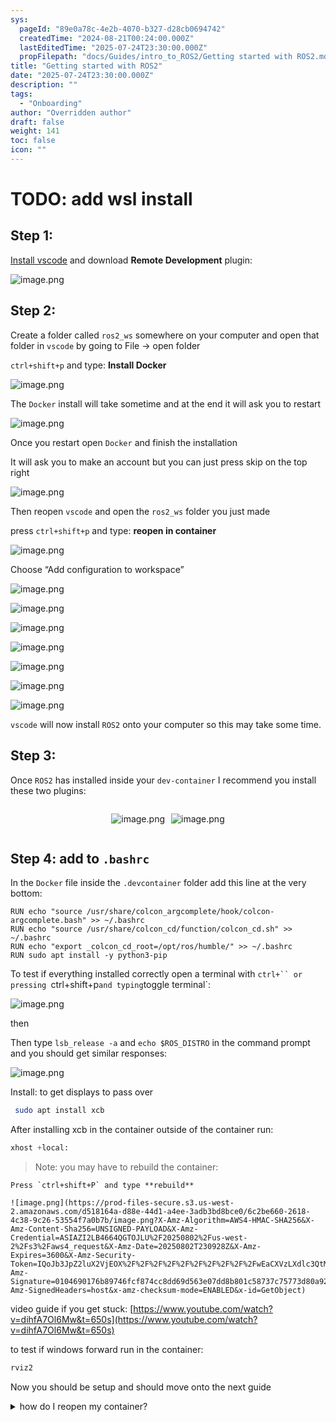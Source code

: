 ```yaml
---
sys:
  pageId: "89e0a78c-4e2b-4070-b327-d28cb0694742"
  createdTime: "2024-08-21T00:24:00.000Z"
  lastEditedTime: "2025-07-24T23:30:00.000Z"
  propFilepath: "docs/Guides/intro_to_ROS2/Getting started with ROS2.md"
title: "Getting started with ROS2"
date: "2025-07-24T23:30:00.000Z"
description: ""
tags:
  - "Onboarding"
author: "Overridden author"
draft: false
weight: 141
toc: false
icon: ""
---
```


# TODO: add wsl install

## Step 1:

[Install vscode](https://code.visualstudio.com/download) and download **Remote Development** plugin:

![image.png](https://prod-files-secure.s3.us-west-2.amazonaws.com/d518164a-d88e-44d1-a4ee-3adb3bd8bce0/efb52993-1881-4a40-b95e-6f020334f022/image.png?X-Amz-Algorithm=AWS4-HMAC-SHA256&X-Amz-Content-Sha256=UNSIGNED-PAYLOAD&X-Amz-Credential=ASIAZI2LB4662JKDAV6T%2F20250802%2Fus-west-2%2Fs3%2Faws4_request&X-Amz-Date=20250802T230921Z&X-Amz-Expires=3600&X-Amz-Security-Token=IQoJb3JpZ2luX2VjEOX%2F%2F%2F%2F%2F%2F%2F%2F%2F%2FwEaCXVzLXdlc3QtMiJHMEUCIQDq26zw%2F1vFK2IB98z8jIxr6FqAKizRXTY6ccZ96128aQIgQDayTyHAXg%2Bq9WyUTKeGY9h2Xh%2F1NOczsB1KalWRJ3Mq%2FwMIHhAAGgw2Mzc0MjMxODM4MDUiDG8KfrOvHezzllzj1ircAyE3oK8x6M66XR5t23Hnzj2rZQBCXm6%2Bg1%2BemdDvQAmnzTFq3Lq6CZT0SpTF7fqlguRDP%2BFMyBSMTN0KL5yne9LqZw05%2BDg7I%2B1qAT7WAwhmmdQtqjtWf0EzIOl5ztYX3AOarAER1dgrLQEZnvGz2eIKzzcIWDufGGdXIzOpTBGBo3rrYnz%2B01o5xLPXcBhoKUBGm1UKbE1ZLu%2FLtPex4uBvcI4wDaSoZOU0D71dRh5gVZ5bWQ5DNxMPnkCWqzbcwaKnaVxJM51N%2FfLOy%2BOZtVV0D9f%2F1J5rqODIesnHVFCtdO2lsJabGqkZU%2Fv2GNmIoG9xoOBUfWLpJUNv9UnnWln8Rw7kGF905FKAS2P%2B2nM6%2BtYzFG0KwPUncHJPaeLmPf75USu5BbNNRAoVBCactSH8Xdvs9tkhQtwtYobd%2FvwMIYVSaoIHEImloGvr77MCAJmkEl9W5XaGUozrkqRSCuW8Qmu4J54UzwTXjPOCYnic6wqa4ZWKlRYedidOSZVqXbanmUoJtigzpnFWu4hy725X281VMsrpE85hPDK8F8Ife3qEzvz5BVXv0dUS%2FpIC7rs8NR3%2F%2BWLCfc9S3RYW%2B4ymrTZGTjUocbPIkzMSbx6MJRuvbvfPoHyvt1lgMPOAusQGOqUBNJaHJLBSSGIMgxtfMxlFpJQkulERng45zJdXXiJW%2F2tjC2LoqhVBqmLm8oGyeEkpuTcrP%2F1dMh0vqB5c8ghEu2fOd2gsBzCmUxo4Jkka%2BGo4x4fd2%2BcuWccsEcoUvbmLa1Se%2FS0jnFsM4EqIKvEniBpCrk3vweymiY2eTTXxDW8%2FGP8xglcJKxCN1Jekld%2B7H%2BtzXk5BF0XR7%2FtSDMJQ3Xy2jIys&X-Amz-Signature=da705b806fd564bd6717e1961d46e620f633d2e130270c4c15b55f0bb15a6464&X-Amz-SignedHeaders=host&x-amz-checksum-mode=ENABLED&x-id=GetObject)

## Step 2:

Create a folder called `ros2_ws` somewhere on your computer and open that folder in `vscode` by going to File → open folder 

`ctrl+shift+p` and type: **Install Docker**

![image.png](https://prod-files-secure.s3.us-west-2.amazonaws.com/d518164a-d88e-44d1-a4ee-3adb3bd8bce0/2269dc0e-1cd5-47ff-bceb-c04ad9b2eab0/image.png?X-Amz-Algorithm=AWS4-HMAC-SHA256&X-Amz-Content-Sha256=UNSIGNED-PAYLOAD&X-Amz-Credential=ASIAZI2LB4662JKDAV6T%2F20250802%2Fus-west-2%2Fs3%2Faws4_request&X-Amz-Date=20250802T230921Z&X-Amz-Expires=3600&X-Amz-Security-Token=IQoJb3JpZ2luX2VjEOX%2F%2F%2F%2F%2F%2F%2F%2F%2F%2FwEaCXVzLXdlc3QtMiJHMEUCIQDq26zw%2F1vFK2IB98z8jIxr6FqAKizRXTY6ccZ96128aQIgQDayTyHAXg%2Bq9WyUTKeGY9h2Xh%2F1NOczsB1KalWRJ3Mq%2FwMIHhAAGgw2Mzc0MjMxODM4MDUiDG8KfrOvHezzllzj1ircAyE3oK8x6M66XR5t23Hnzj2rZQBCXm6%2Bg1%2BemdDvQAmnzTFq3Lq6CZT0SpTF7fqlguRDP%2BFMyBSMTN0KL5yne9LqZw05%2BDg7I%2B1qAT7WAwhmmdQtqjtWf0EzIOl5ztYX3AOarAER1dgrLQEZnvGz2eIKzzcIWDufGGdXIzOpTBGBo3rrYnz%2B01o5xLPXcBhoKUBGm1UKbE1ZLu%2FLtPex4uBvcI4wDaSoZOU0D71dRh5gVZ5bWQ5DNxMPnkCWqzbcwaKnaVxJM51N%2FfLOy%2BOZtVV0D9f%2F1J5rqODIesnHVFCtdO2lsJabGqkZU%2Fv2GNmIoG9xoOBUfWLpJUNv9UnnWln8Rw7kGF905FKAS2P%2B2nM6%2BtYzFG0KwPUncHJPaeLmPf75USu5BbNNRAoVBCactSH8Xdvs9tkhQtwtYobd%2FvwMIYVSaoIHEImloGvr77MCAJmkEl9W5XaGUozrkqRSCuW8Qmu4J54UzwTXjPOCYnic6wqa4ZWKlRYedidOSZVqXbanmUoJtigzpnFWu4hy725X281VMsrpE85hPDK8F8Ife3qEzvz5BVXv0dUS%2FpIC7rs8NR3%2F%2BWLCfc9S3RYW%2B4ymrTZGTjUocbPIkzMSbx6MJRuvbvfPoHyvt1lgMPOAusQGOqUBNJaHJLBSSGIMgxtfMxlFpJQkulERng45zJdXXiJW%2F2tjC2LoqhVBqmLm8oGyeEkpuTcrP%2F1dMh0vqB5c8ghEu2fOd2gsBzCmUxo4Jkka%2BGo4x4fd2%2BcuWccsEcoUvbmLa1Se%2FS0jnFsM4EqIKvEniBpCrk3vweymiY2eTTXxDW8%2FGP8xglcJKxCN1Jekld%2B7H%2BtzXk5BF0XR7%2FtSDMJQ3Xy2jIys&X-Amz-Signature=141cc904a9b4f4f2faa9d71d608be88c64852064a0e68b3ca4da990f1fc347df&X-Amz-SignedHeaders=host&x-amz-checksum-mode=ENABLED&x-id=GetObject)

The `Docker` install will take sometime and at the end it will ask you to restart

![image.png](https://prod-files-secure.s3.us-west-2.amazonaws.com/d518164a-d88e-44d1-a4ee-3adb3bd8bce0/ed233f78-be33-4b1f-b89c-9c346c0e961e/image.png?X-Amz-Algorithm=AWS4-HMAC-SHA256&X-Amz-Content-Sha256=UNSIGNED-PAYLOAD&X-Amz-Credential=ASIAZI2LB4662JKDAV6T%2F20250802%2Fus-west-2%2Fs3%2Faws4_request&X-Amz-Date=20250802T230921Z&X-Amz-Expires=3600&X-Amz-Security-Token=IQoJb3JpZ2luX2VjEOX%2F%2F%2F%2F%2F%2F%2F%2F%2F%2FwEaCXVzLXdlc3QtMiJHMEUCIQDq26zw%2F1vFK2IB98z8jIxr6FqAKizRXTY6ccZ96128aQIgQDayTyHAXg%2Bq9WyUTKeGY9h2Xh%2F1NOczsB1KalWRJ3Mq%2FwMIHhAAGgw2Mzc0MjMxODM4MDUiDG8KfrOvHezzllzj1ircAyE3oK8x6M66XR5t23Hnzj2rZQBCXm6%2Bg1%2BemdDvQAmnzTFq3Lq6CZT0SpTF7fqlguRDP%2BFMyBSMTN0KL5yne9LqZw05%2BDg7I%2B1qAT7WAwhmmdQtqjtWf0EzIOl5ztYX3AOarAER1dgrLQEZnvGz2eIKzzcIWDufGGdXIzOpTBGBo3rrYnz%2B01o5xLPXcBhoKUBGm1UKbE1ZLu%2FLtPex4uBvcI4wDaSoZOU0D71dRh5gVZ5bWQ5DNxMPnkCWqzbcwaKnaVxJM51N%2FfLOy%2BOZtVV0D9f%2F1J5rqODIesnHVFCtdO2lsJabGqkZU%2Fv2GNmIoG9xoOBUfWLpJUNv9UnnWln8Rw7kGF905FKAS2P%2B2nM6%2BtYzFG0KwPUncHJPaeLmPf75USu5BbNNRAoVBCactSH8Xdvs9tkhQtwtYobd%2FvwMIYVSaoIHEImloGvr77MCAJmkEl9W5XaGUozrkqRSCuW8Qmu4J54UzwTXjPOCYnic6wqa4ZWKlRYedidOSZVqXbanmUoJtigzpnFWu4hy725X281VMsrpE85hPDK8F8Ife3qEzvz5BVXv0dUS%2FpIC7rs8NR3%2F%2BWLCfc9S3RYW%2B4ymrTZGTjUocbPIkzMSbx6MJRuvbvfPoHyvt1lgMPOAusQGOqUBNJaHJLBSSGIMgxtfMxlFpJQkulERng45zJdXXiJW%2F2tjC2LoqhVBqmLm8oGyeEkpuTcrP%2F1dMh0vqB5c8ghEu2fOd2gsBzCmUxo4Jkka%2BGo4x4fd2%2BcuWccsEcoUvbmLa1Se%2FS0jnFsM4EqIKvEniBpCrk3vweymiY2eTTXxDW8%2FGP8xglcJKxCN1Jekld%2B7H%2BtzXk5BF0XR7%2FtSDMJQ3Xy2jIys&X-Amz-Signature=c86cc5417994e83d8f4050312a2b6095ec0588f17cd1ebaa3e5c8d7ecb4ac563&X-Amz-SignedHeaders=host&x-amz-checksum-mode=ENABLED&x-id=GetObject)

Once you restart open `Docker` and finish the installation

It will ask you to make an account but you can just press skip on the top right

![image.png](https://prod-files-secure.s3.us-west-2.amazonaws.com/d518164a-d88e-44d1-a4ee-3adb3bd8bce0/21010ad9-1659-4fd9-9f59-9932a09b2a3d/image.png?X-Amz-Algorithm=AWS4-HMAC-SHA256&X-Amz-Content-Sha256=UNSIGNED-PAYLOAD&X-Amz-Credential=ASIAZI2LB4662JKDAV6T%2F20250802%2Fus-west-2%2Fs3%2Faws4_request&X-Amz-Date=20250802T230921Z&X-Amz-Expires=3600&X-Amz-Security-Token=IQoJb3JpZ2luX2VjEOX%2F%2F%2F%2F%2F%2F%2F%2F%2F%2FwEaCXVzLXdlc3QtMiJHMEUCIQDq26zw%2F1vFK2IB98z8jIxr6FqAKizRXTY6ccZ96128aQIgQDayTyHAXg%2Bq9WyUTKeGY9h2Xh%2F1NOczsB1KalWRJ3Mq%2FwMIHhAAGgw2Mzc0MjMxODM4MDUiDG8KfrOvHezzllzj1ircAyE3oK8x6M66XR5t23Hnzj2rZQBCXm6%2Bg1%2BemdDvQAmnzTFq3Lq6CZT0SpTF7fqlguRDP%2BFMyBSMTN0KL5yne9LqZw05%2BDg7I%2B1qAT7WAwhmmdQtqjtWf0EzIOl5ztYX3AOarAER1dgrLQEZnvGz2eIKzzcIWDufGGdXIzOpTBGBo3rrYnz%2B01o5xLPXcBhoKUBGm1UKbE1ZLu%2FLtPex4uBvcI4wDaSoZOU0D71dRh5gVZ5bWQ5DNxMPnkCWqzbcwaKnaVxJM51N%2FfLOy%2BOZtVV0D9f%2F1J5rqODIesnHVFCtdO2lsJabGqkZU%2Fv2GNmIoG9xoOBUfWLpJUNv9UnnWln8Rw7kGF905FKAS2P%2B2nM6%2BtYzFG0KwPUncHJPaeLmPf75USu5BbNNRAoVBCactSH8Xdvs9tkhQtwtYobd%2FvwMIYVSaoIHEImloGvr77MCAJmkEl9W5XaGUozrkqRSCuW8Qmu4J54UzwTXjPOCYnic6wqa4ZWKlRYedidOSZVqXbanmUoJtigzpnFWu4hy725X281VMsrpE85hPDK8F8Ife3qEzvz5BVXv0dUS%2FpIC7rs8NR3%2F%2BWLCfc9S3RYW%2B4ymrTZGTjUocbPIkzMSbx6MJRuvbvfPoHyvt1lgMPOAusQGOqUBNJaHJLBSSGIMgxtfMxlFpJQkulERng45zJdXXiJW%2F2tjC2LoqhVBqmLm8oGyeEkpuTcrP%2F1dMh0vqB5c8ghEu2fOd2gsBzCmUxo4Jkka%2BGo4x4fd2%2BcuWccsEcoUvbmLa1Se%2FS0jnFsM4EqIKvEniBpCrk3vweymiY2eTTXxDW8%2FGP8xglcJKxCN1Jekld%2B7H%2BtzXk5BF0XR7%2FtSDMJQ3Xy2jIys&X-Amz-Signature=d0fe2e7d8005b6f5601ed31f64bd4d01877085b24c326b2e32cabdad106490c8&X-Amz-SignedHeaders=host&x-amz-checksum-mode=ENABLED&x-id=GetObject)

Then reopen `vscode` and open the `ros2_ws` folder you just made

press `ctrl+shift+p` and type: **reopen in container**

![image.png](https://prod-files-secure.s3.us-west-2.amazonaws.com/d518164a-d88e-44d1-a4ee-3adb3bd8bce0/4e93b8c2-41ad-488c-8095-c74205196118/image.png?X-Amz-Algorithm=AWS4-HMAC-SHA256&X-Amz-Content-Sha256=UNSIGNED-PAYLOAD&X-Amz-Credential=ASIAZI2LB4662JKDAV6T%2F20250802%2Fus-west-2%2Fs3%2Faws4_request&X-Amz-Date=20250802T230921Z&X-Amz-Expires=3600&X-Amz-Security-Token=IQoJb3JpZ2luX2VjEOX%2F%2F%2F%2F%2F%2F%2F%2F%2F%2FwEaCXVzLXdlc3QtMiJHMEUCIQDq26zw%2F1vFK2IB98z8jIxr6FqAKizRXTY6ccZ96128aQIgQDayTyHAXg%2Bq9WyUTKeGY9h2Xh%2F1NOczsB1KalWRJ3Mq%2FwMIHhAAGgw2Mzc0MjMxODM4MDUiDG8KfrOvHezzllzj1ircAyE3oK8x6M66XR5t23Hnzj2rZQBCXm6%2Bg1%2BemdDvQAmnzTFq3Lq6CZT0SpTF7fqlguRDP%2BFMyBSMTN0KL5yne9LqZw05%2BDg7I%2B1qAT7WAwhmmdQtqjtWf0EzIOl5ztYX3AOarAER1dgrLQEZnvGz2eIKzzcIWDufGGdXIzOpTBGBo3rrYnz%2B01o5xLPXcBhoKUBGm1UKbE1ZLu%2FLtPex4uBvcI4wDaSoZOU0D71dRh5gVZ5bWQ5DNxMPnkCWqzbcwaKnaVxJM51N%2FfLOy%2BOZtVV0D9f%2F1J5rqODIesnHVFCtdO2lsJabGqkZU%2Fv2GNmIoG9xoOBUfWLpJUNv9UnnWln8Rw7kGF905FKAS2P%2B2nM6%2BtYzFG0KwPUncHJPaeLmPf75USu5BbNNRAoVBCactSH8Xdvs9tkhQtwtYobd%2FvwMIYVSaoIHEImloGvr77MCAJmkEl9W5XaGUozrkqRSCuW8Qmu4J54UzwTXjPOCYnic6wqa4ZWKlRYedidOSZVqXbanmUoJtigzpnFWu4hy725X281VMsrpE85hPDK8F8Ife3qEzvz5BVXv0dUS%2FpIC7rs8NR3%2F%2BWLCfc9S3RYW%2B4ymrTZGTjUocbPIkzMSbx6MJRuvbvfPoHyvt1lgMPOAusQGOqUBNJaHJLBSSGIMgxtfMxlFpJQkulERng45zJdXXiJW%2F2tjC2LoqhVBqmLm8oGyeEkpuTcrP%2F1dMh0vqB5c8ghEu2fOd2gsBzCmUxo4Jkka%2BGo4x4fd2%2BcuWccsEcoUvbmLa1Se%2FS0jnFsM4EqIKvEniBpCrk3vweymiY2eTTXxDW8%2FGP8xglcJKxCN1Jekld%2B7H%2BtzXk5BF0XR7%2FtSDMJQ3Xy2jIys&X-Amz-Signature=f56b42781e596b1586cb34574898dc663ed743e3ae152b724c5f8b1356c9d4ea&X-Amz-SignedHeaders=host&x-amz-checksum-mode=ENABLED&x-id=GetObject)

Choose “Add configuration to workspace”

![image.png](https://prod-files-secure.s3.us-west-2.amazonaws.com/d518164a-d88e-44d1-a4ee-3adb3bd8bce0/9560b282-5060-4989-ba37-97e7b2c22476/image.png?X-Amz-Algorithm=AWS4-HMAC-SHA256&X-Amz-Content-Sha256=UNSIGNED-PAYLOAD&X-Amz-Credential=ASIAZI2LB4662JKDAV6T%2F20250802%2Fus-west-2%2Fs3%2Faws4_request&X-Amz-Date=20250802T230921Z&X-Amz-Expires=3600&X-Amz-Security-Token=IQoJb3JpZ2luX2VjEOX%2F%2F%2F%2F%2F%2F%2F%2F%2F%2FwEaCXVzLXdlc3QtMiJHMEUCIQDq26zw%2F1vFK2IB98z8jIxr6FqAKizRXTY6ccZ96128aQIgQDayTyHAXg%2Bq9WyUTKeGY9h2Xh%2F1NOczsB1KalWRJ3Mq%2FwMIHhAAGgw2Mzc0MjMxODM4MDUiDG8KfrOvHezzllzj1ircAyE3oK8x6M66XR5t23Hnzj2rZQBCXm6%2Bg1%2BemdDvQAmnzTFq3Lq6CZT0SpTF7fqlguRDP%2BFMyBSMTN0KL5yne9LqZw05%2BDg7I%2B1qAT7WAwhmmdQtqjtWf0EzIOl5ztYX3AOarAER1dgrLQEZnvGz2eIKzzcIWDufGGdXIzOpTBGBo3rrYnz%2B01o5xLPXcBhoKUBGm1UKbE1ZLu%2FLtPex4uBvcI4wDaSoZOU0D71dRh5gVZ5bWQ5DNxMPnkCWqzbcwaKnaVxJM51N%2FfLOy%2BOZtVV0D9f%2F1J5rqODIesnHVFCtdO2lsJabGqkZU%2Fv2GNmIoG9xoOBUfWLpJUNv9UnnWln8Rw7kGF905FKAS2P%2B2nM6%2BtYzFG0KwPUncHJPaeLmPf75USu5BbNNRAoVBCactSH8Xdvs9tkhQtwtYobd%2FvwMIYVSaoIHEImloGvr77MCAJmkEl9W5XaGUozrkqRSCuW8Qmu4J54UzwTXjPOCYnic6wqa4ZWKlRYedidOSZVqXbanmUoJtigzpnFWu4hy725X281VMsrpE85hPDK8F8Ife3qEzvz5BVXv0dUS%2FpIC7rs8NR3%2F%2BWLCfc9S3RYW%2B4ymrTZGTjUocbPIkzMSbx6MJRuvbvfPoHyvt1lgMPOAusQGOqUBNJaHJLBSSGIMgxtfMxlFpJQkulERng45zJdXXiJW%2F2tjC2LoqhVBqmLm8oGyeEkpuTcrP%2F1dMh0vqB5c8ghEu2fOd2gsBzCmUxo4Jkka%2BGo4x4fd2%2BcuWccsEcoUvbmLa1Se%2FS0jnFsM4EqIKvEniBpCrk3vweymiY2eTTXxDW8%2FGP8xglcJKxCN1Jekld%2B7H%2BtzXk5BF0XR7%2FtSDMJQ3Xy2jIys&X-Amz-Signature=5b88d671f387a7980c308c175f940163e3a5d003d72ca22fa74100433607ca93&X-Amz-SignedHeaders=host&x-amz-checksum-mode=ENABLED&x-id=GetObject)

![image.png](https://prod-files-secure.s3.us-west-2.amazonaws.com/d518164a-d88e-44d1-a4ee-3adb3bd8bce0/2ee63f81-886b-48e8-a553-dc6e5eac99e4/image.png?X-Amz-Algorithm=AWS4-HMAC-SHA256&X-Amz-Content-Sha256=UNSIGNED-PAYLOAD&X-Amz-Credential=ASIAZI2LB4662JKDAV6T%2F20250802%2Fus-west-2%2Fs3%2Faws4_request&X-Amz-Date=20250802T230921Z&X-Amz-Expires=3600&X-Amz-Security-Token=IQoJb3JpZ2luX2VjEOX%2F%2F%2F%2F%2F%2F%2F%2F%2F%2FwEaCXVzLXdlc3QtMiJHMEUCIQDq26zw%2F1vFK2IB98z8jIxr6FqAKizRXTY6ccZ96128aQIgQDayTyHAXg%2Bq9WyUTKeGY9h2Xh%2F1NOczsB1KalWRJ3Mq%2FwMIHhAAGgw2Mzc0MjMxODM4MDUiDG8KfrOvHezzllzj1ircAyE3oK8x6M66XR5t23Hnzj2rZQBCXm6%2Bg1%2BemdDvQAmnzTFq3Lq6CZT0SpTF7fqlguRDP%2BFMyBSMTN0KL5yne9LqZw05%2BDg7I%2B1qAT7WAwhmmdQtqjtWf0EzIOl5ztYX3AOarAER1dgrLQEZnvGz2eIKzzcIWDufGGdXIzOpTBGBo3rrYnz%2B01o5xLPXcBhoKUBGm1UKbE1ZLu%2FLtPex4uBvcI4wDaSoZOU0D71dRh5gVZ5bWQ5DNxMPnkCWqzbcwaKnaVxJM51N%2FfLOy%2BOZtVV0D9f%2F1J5rqODIesnHVFCtdO2lsJabGqkZU%2Fv2GNmIoG9xoOBUfWLpJUNv9UnnWln8Rw7kGF905FKAS2P%2B2nM6%2BtYzFG0KwPUncHJPaeLmPf75USu5BbNNRAoVBCactSH8Xdvs9tkhQtwtYobd%2FvwMIYVSaoIHEImloGvr77MCAJmkEl9W5XaGUozrkqRSCuW8Qmu4J54UzwTXjPOCYnic6wqa4ZWKlRYedidOSZVqXbanmUoJtigzpnFWu4hy725X281VMsrpE85hPDK8F8Ife3qEzvz5BVXv0dUS%2FpIC7rs8NR3%2F%2BWLCfc9S3RYW%2B4ymrTZGTjUocbPIkzMSbx6MJRuvbvfPoHyvt1lgMPOAusQGOqUBNJaHJLBSSGIMgxtfMxlFpJQkulERng45zJdXXiJW%2F2tjC2LoqhVBqmLm8oGyeEkpuTcrP%2F1dMh0vqB5c8ghEu2fOd2gsBzCmUxo4Jkka%2BGo4x4fd2%2BcuWccsEcoUvbmLa1Se%2FS0jnFsM4EqIKvEniBpCrk3vweymiY2eTTXxDW8%2FGP8xglcJKxCN1Jekld%2B7H%2BtzXk5BF0XR7%2FtSDMJQ3Xy2jIys&X-Amz-Signature=5358411e0fa96dd2b5475ce1db839ef871e428201d74d7a7ad703e1e1dab7962&X-Amz-SignedHeaders=host&x-amz-checksum-mode=ENABLED&x-id=GetObject)

![image.png](https://prod-files-secure.s3.us-west-2.amazonaws.com/d518164a-d88e-44d1-a4ee-3adb3bd8bce0/e0fd626c-c8b6-4b2c-95d1-fa4c26514504/image.png?X-Amz-Algorithm=AWS4-HMAC-SHA256&X-Amz-Content-Sha256=UNSIGNED-PAYLOAD&X-Amz-Credential=ASIAZI2LB4662JKDAV6T%2F20250802%2Fus-west-2%2Fs3%2Faws4_request&X-Amz-Date=20250802T230921Z&X-Amz-Expires=3600&X-Amz-Security-Token=IQoJb3JpZ2luX2VjEOX%2F%2F%2F%2F%2F%2F%2F%2F%2F%2FwEaCXVzLXdlc3QtMiJHMEUCIQDq26zw%2F1vFK2IB98z8jIxr6FqAKizRXTY6ccZ96128aQIgQDayTyHAXg%2Bq9WyUTKeGY9h2Xh%2F1NOczsB1KalWRJ3Mq%2FwMIHhAAGgw2Mzc0MjMxODM4MDUiDG8KfrOvHezzllzj1ircAyE3oK8x6M66XR5t23Hnzj2rZQBCXm6%2Bg1%2BemdDvQAmnzTFq3Lq6CZT0SpTF7fqlguRDP%2BFMyBSMTN0KL5yne9LqZw05%2BDg7I%2B1qAT7WAwhmmdQtqjtWf0EzIOl5ztYX3AOarAER1dgrLQEZnvGz2eIKzzcIWDufGGdXIzOpTBGBo3rrYnz%2B01o5xLPXcBhoKUBGm1UKbE1ZLu%2FLtPex4uBvcI4wDaSoZOU0D71dRh5gVZ5bWQ5DNxMPnkCWqzbcwaKnaVxJM51N%2FfLOy%2BOZtVV0D9f%2F1J5rqODIesnHVFCtdO2lsJabGqkZU%2Fv2GNmIoG9xoOBUfWLpJUNv9UnnWln8Rw7kGF905FKAS2P%2B2nM6%2BtYzFG0KwPUncHJPaeLmPf75USu5BbNNRAoVBCactSH8Xdvs9tkhQtwtYobd%2FvwMIYVSaoIHEImloGvr77MCAJmkEl9W5XaGUozrkqRSCuW8Qmu4J54UzwTXjPOCYnic6wqa4ZWKlRYedidOSZVqXbanmUoJtigzpnFWu4hy725X281VMsrpE85hPDK8F8Ife3qEzvz5BVXv0dUS%2FpIC7rs8NR3%2F%2BWLCfc9S3RYW%2B4ymrTZGTjUocbPIkzMSbx6MJRuvbvfPoHyvt1lgMPOAusQGOqUBNJaHJLBSSGIMgxtfMxlFpJQkulERng45zJdXXiJW%2F2tjC2LoqhVBqmLm8oGyeEkpuTcrP%2F1dMh0vqB5c8ghEu2fOd2gsBzCmUxo4Jkka%2BGo4x4fd2%2BcuWccsEcoUvbmLa1Se%2FS0jnFsM4EqIKvEniBpCrk3vweymiY2eTTXxDW8%2FGP8xglcJKxCN1Jekld%2B7H%2BtzXk5BF0XR7%2FtSDMJQ3Xy2jIys&X-Amz-Signature=a3abb191f2ea0d3a06fcb62b6419e9fad93eb3ae4360ab458a1cc2949680b25c&X-Amz-SignedHeaders=host&x-amz-checksum-mode=ENABLED&x-id=GetObject)

![image.png](https://prod-files-secure.s3.us-west-2.amazonaws.com/d518164a-d88e-44d1-a4ee-3adb3bd8bce0/a2e13f50-d2ab-4719-a4c2-7ced634bfc9d/image.png?X-Amz-Algorithm=AWS4-HMAC-SHA256&X-Amz-Content-Sha256=UNSIGNED-PAYLOAD&X-Amz-Credential=ASIAZI2LB4662JKDAV6T%2F20250802%2Fus-west-2%2Fs3%2Faws4_request&X-Amz-Date=20250802T230921Z&X-Amz-Expires=3600&X-Amz-Security-Token=IQoJb3JpZ2luX2VjEOX%2F%2F%2F%2F%2F%2F%2F%2F%2F%2FwEaCXVzLXdlc3QtMiJHMEUCIQDq26zw%2F1vFK2IB98z8jIxr6FqAKizRXTY6ccZ96128aQIgQDayTyHAXg%2Bq9WyUTKeGY9h2Xh%2F1NOczsB1KalWRJ3Mq%2FwMIHhAAGgw2Mzc0MjMxODM4MDUiDG8KfrOvHezzllzj1ircAyE3oK8x6M66XR5t23Hnzj2rZQBCXm6%2Bg1%2BemdDvQAmnzTFq3Lq6CZT0SpTF7fqlguRDP%2BFMyBSMTN0KL5yne9LqZw05%2BDg7I%2B1qAT7WAwhmmdQtqjtWf0EzIOl5ztYX3AOarAER1dgrLQEZnvGz2eIKzzcIWDufGGdXIzOpTBGBo3rrYnz%2B01o5xLPXcBhoKUBGm1UKbE1ZLu%2FLtPex4uBvcI4wDaSoZOU0D71dRh5gVZ5bWQ5DNxMPnkCWqzbcwaKnaVxJM51N%2FfLOy%2BOZtVV0D9f%2F1J5rqODIesnHVFCtdO2lsJabGqkZU%2Fv2GNmIoG9xoOBUfWLpJUNv9UnnWln8Rw7kGF905FKAS2P%2B2nM6%2BtYzFG0KwPUncHJPaeLmPf75USu5BbNNRAoVBCactSH8Xdvs9tkhQtwtYobd%2FvwMIYVSaoIHEImloGvr77MCAJmkEl9W5XaGUozrkqRSCuW8Qmu4J54UzwTXjPOCYnic6wqa4ZWKlRYedidOSZVqXbanmUoJtigzpnFWu4hy725X281VMsrpE85hPDK8F8Ife3qEzvz5BVXv0dUS%2FpIC7rs8NR3%2F%2BWLCfc9S3RYW%2B4ymrTZGTjUocbPIkzMSbx6MJRuvbvfPoHyvt1lgMPOAusQGOqUBNJaHJLBSSGIMgxtfMxlFpJQkulERng45zJdXXiJW%2F2tjC2LoqhVBqmLm8oGyeEkpuTcrP%2F1dMh0vqB5c8ghEu2fOd2gsBzCmUxo4Jkka%2BGo4x4fd2%2BcuWccsEcoUvbmLa1Se%2FS0jnFsM4EqIKvEniBpCrk3vweymiY2eTTXxDW8%2FGP8xglcJKxCN1Jekld%2B7H%2BtzXk5BF0XR7%2FtSDMJQ3Xy2jIys&X-Amz-Signature=6080322a3f6f269e017845416cd905900b23f37f541f5ab6a1377441373b2c5d&X-Amz-SignedHeaders=host&x-amz-checksum-mode=ENABLED&x-id=GetObject)

![image.png](https://prod-files-secure.s3.us-west-2.amazonaws.com/d518164a-d88e-44d1-a4ee-3adb3bd8bce0/6cc478ad-aaba-4bf7-9fcc-403277ab896c/image.png?X-Amz-Algorithm=AWS4-HMAC-SHA256&X-Amz-Content-Sha256=UNSIGNED-PAYLOAD&X-Amz-Credential=ASIAZI2LB4662JKDAV6T%2F20250802%2Fus-west-2%2Fs3%2Faws4_request&X-Amz-Date=20250802T230921Z&X-Amz-Expires=3600&X-Amz-Security-Token=IQoJb3JpZ2luX2VjEOX%2F%2F%2F%2F%2F%2F%2F%2F%2F%2FwEaCXVzLXdlc3QtMiJHMEUCIQDq26zw%2F1vFK2IB98z8jIxr6FqAKizRXTY6ccZ96128aQIgQDayTyHAXg%2Bq9WyUTKeGY9h2Xh%2F1NOczsB1KalWRJ3Mq%2FwMIHhAAGgw2Mzc0MjMxODM4MDUiDG8KfrOvHezzllzj1ircAyE3oK8x6M66XR5t23Hnzj2rZQBCXm6%2Bg1%2BemdDvQAmnzTFq3Lq6CZT0SpTF7fqlguRDP%2BFMyBSMTN0KL5yne9LqZw05%2BDg7I%2B1qAT7WAwhmmdQtqjtWf0EzIOl5ztYX3AOarAER1dgrLQEZnvGz2eIKzzcIWDufGGdXIzOpTBGBo3rrYnz%2B01o5xLPXcBhoKUBGm1UKbE1ZLu%2FLtPex4uBvcI4wDaSoZOU0D71dRh5gVZ5bWQ5DNxMPnkCWqzbcwaKnaVxJM51N%2FfLOy%2BOZtVV0D9f%2F1J5rqODIesnHVFCtdO2lsJabGqkZU%2Fv2GNmIoG9xoOBUfWLpJUNv9UnnWln8Rw7kGF905FKAS2P%2B2nM6%2BtYzFG0KwPUncHJPaeLmPf75USu5BbNNRAoVBCactSH8Xdvs9tkhQtwtYobd%2FvwMIYVSaoIHEImloGvr77MCAJmkEl9W5XaGUozrkqRSCuW8Qmu4J54UzwTXjPOCYnic6wqa4ZWKlRYedidOSZVqXbanmUoJtigzpnFWu4hy725X281VMsrpE85hPDK8F8Ife3qEzvz5BVXv0dUS%2FpIC7rs8NR3%2F%2BWLCfc9S3RYW%2B4ymrTZGTjUocbPIkzMSbx6MJRuvbvfPoHyvt1lgMPOAusQGOqUBNJaHJLBSSGIMgxtfMxlFpJQkulERng45zJdXXiJW%2F2tjC2LoqhVBqmLm8oGyeEkpuTcrP%2F1dMh0vqB5c8ghEu2fOd2gsBzCmUxo4Jkka%2BGo4x4fd2%2BcuWccsEcoUvbmLa1Se%2FS0jnFsM4EqIKvEniBpCrk3vweymiY2eTTXxDW8%2FGP8xglcJKxCN1Jekld%2B7H%2BtzXk5BF0XR7%2FtSDMJQ3Xy2jIys&X-Amz-Signature=6556d25a53ff0163cbbe907ef5274041801c2fa649c5663a540840039444052d&X-Amz-SignedHeaders=host&x-amz-checksum-mode=ENABLED&x-id=GetObject)

![image.png](https://prod-files-secure.s3.us-west-2.amazonaws.com/d518164a-d88e-44d1-a4ee-3adb3bd8bce0/53255b28-f75e-430f-b9e3-c0ac8577e42b/image.png?X-Amz-Algorithm=AWS4-HMAC-SHA256&X-Amz-Content-Sha256=UNSIGNED-PAYLOAD&X-Amz-Credential=ASIAZI2LB4662JKDAV6T%2F20250802%2Fus-west-2%2Fs3%2Faws4_request&X-Amz-Date=20250802T230921Z&X-Amz-Expires=3600&X-Amz-Security-Token=IQoJb3JpZ2luX2VjEOX%2F%2F%2F%2F%2F%2F%2F%2F%2F%2FwEaCXVzLXdlc3QtMiJHMEUCIQDq26zw%2F1vFK2IB98z8jIxr6FqAKizRXTY6ccZ96128aQIgQDayTyHAXg%2Bq9WyUTKeGY9h2Xh%2F1NOczsB1KalWRJ3Mq%2FwMIHhAAGgw2Mzc0MjMxODM4MDUiDG8KfrOvHezzllzj1ircAyE3oK8x6M66XR5t23Hnzj2rZQBCXm6%2Bg1%2BemdDvQAmnzTFq3Lq6CZT0SpTF7fqlguRDP%2BFMyBSMTN0KL5yne9LqZw05%2BDg7I%2B1qAT7WAwhmmdQtqjtWf0EzIOl5ztYX3AOarAER1dgrLQEZnvGz2eIKzzcIWDufGGdXIzOpTBGBo3rrYnz%2B01o5xLPXcBhoKUBGm1UKbE1ZLu%2FLtPex4uBvcI4wDaSoZOU0D71dRh5gVZ5bWQ5DNxMPnkCWqzbcwaKnaVxJM51N%2FfLOy%2BOZtVV0D9f%2F1J5rqODIesnHVFCtdO2lsJabGqkZU%2Fv2GNmIoG9xoOBUfWLpJUNv9UnnWln8Rw7kGF905FKAS2P%2B2nM6%2BtYzFG0KwPUncHJPaeLmPf75USu5BbNNRAoVBCactSH8Xdvs9tkhQtwtYobd%2FvwMIYVSaoIHEImloGvr77MCAJmkEl9W5XaGUozrkqRSCuW8Qmu4J54UzwTXjPOCYnic6wqa4ZWKlRYedidOSZVqXbanmUoJtigzpnFWu4hy725X281VMsrpE85hPDK8F8Ife3qEzvz5BVXv0dUS%2FpIC7rs8NR3%2F%2BWLCfc9S3RYW%2B4ymrTZGTjUocbPIkzMSbx6MJRuvbvfPoHyvt1lgMPOAusQGOqUBNJaHJLBSSGIMgxtfMxlFpJQkulERng45zJdXXiJW%2F2tjC2LoqhVBqmLm8oGyeEkpuTcrP%2F1dMh0vqB5c8ghEu2fOd2gsBzCmUxo4Jkka%2BGo4x4fd2%2BcuWccsEcoUvbmLa1Se%2FS0jnFsM4EqIKvEniBpCrk3vweymiY2eTTXxDW8%2FGP8xglcJKxCN1Jekld%2B7H%2BtzXk5BF0XR7%2FtSDMJQ3Xy2jIys&X-Amz-Signature=61ea18dc8959de7f78093a10e3757c8fa63fb037c871e7319e040cd1c4c39884&X-Amz-SignedHeaders=host&x-amz-checksum-mode=ENABLED&x-id=GetObject)

![image.png](https://prod-files-secure.s3.us-west-2.amazonaws.com/d518164a-d88e-44d1-a4ee-3adb3bd8bce0/7c562767-5af9-4ffb-97d1-327bcdf4ee00/image.png?X-Amz-Algorithm=AWS4-HMAC-SHA256&X-Amz-Content-Sha256=UNSIGNED-PAYLOAD&X-Amz-Credential=ASIAZI2LB4662JKDAV6T%2F20250802%2Fus-west-2%2Fs3%2Faws4_request&X-Amz-Date=20250802T230921Z&X-Amz-Expires=3600&X-Amz-Security-Token=IQoJb3JpZ2luX2VjEOX%2F%2F%2F%2F%2F%2F%2F%2F%2F%2FwEaCXVzLXdlc3QtMiJHMEUCIQDq26zw%2F1vFK2IB98z8jIxr6FqAKizRXTY6ccZ96128aQIgQDayTyHAXg%2Bq9WyUTKeGY9h2Xh%2F1NOczsB1KalWRJ3Mq%2FwMIHhAAGgw2Mzc0MjMxODM4MDUiDG8KfrOvHezzllzj1ircAyE3oK8x6M66XR5t23Hnzj2rZQBCXm6%2Bg1%2BemdDvQAmnzTFq3Lq6CZT0SpTF7fqlguRDP%2BFMyBSMTN0KL5yne9LqZw05%2BDg7I%2B1qAT7WAwhmmdQtqjtWf0EzIOl5ztYX3AOarAER1dgrLQEZnvGz2eIKzzcIWDufGGdXIzOpTBGBo3rrYnz%2B01o5xLPXcBhoKUBGm1UKbE1ZLu%2FLtPex4uBvcI4wDaSoZOU0D71dRh5gVZ5bWQ5DNxMPnkCWqzbcwaKnaVxJM51N%2FfLOy%2BOZtVV0D9f%2F1J5rqODIesnHVFCtdO2lsJabGqkZU%2Fv2GNmIoG9xoOBUfWLpJUNv9UnnWln8Rw7kGF905FKAS2P%2B2nM6%2BtYzFG0KwPUncHJPaeLmPf75USu5BbNNRAoVBCactSH8Xdvs9tkhQtwtYobd%2FvwMIYVSaoIHEImloGvr77MCAJmkEl9W5XaGUozrkqRSCuW8Qmu4J54UzwTXjPOCYnic6wqa4ZWKlRYedidOSZVqXbanmUoJtigzpnFWu4hy725X281VMsrpE85hPDK8F8Ife3qEzvz5BVXv0dUS%2FpIC7rs8NR3%2F%2BWLCfc9S3RYW%2B4ymrTZGTjUocbPIkzMSbx6MJRuvbvfPoHyvt1lgMPOAusQGOqUBNJaHJLBSSGIMgxtfMxlFpJQkulERng45zJdXXiJW%2F2tjC2LoqhVBqmLm8oGyeEkpuTcrP%2F1dMh0vqB5c8ghEu2fOd2gsBzCmUxo4Jkka%2BGo4x4fd2%2BcuWccsEcoUvbmLa1Se%2FS0jnFsM4EqIKvEniBpCrk3vweymiY2eTTXxDW8%2FGP8xglcJKxCN1Jekld%2B7H%2BtzXk5BF0XR7%2FtSDMJQ3Xy2jIys&X-Amz-Signature=0b2e1206929e2ce11f31d014acde72f3d3d441ee3afb990922c22409dc58db49&X-Amz-SignedHeaders=host&x-amz-checksum-mode=ENABLED&x-id=GetObject)

`vscode` will now install `ROS2` onto your computer so this may take some time.

## Step 3:

Once `ROS2` has installed inside your `dev-container` I recommend you install these two plugins:

<div style="display: flex;flex-direction: row; column-gap:10px; max-width: 630px;justify-content: center;">
<div>

![image.png](https://prod-files-secure.s3.us-west-2.amazonaws.com/d518164a-d88e-44d1-a4ee-3adb3bd8bce0/3fc3d550-5a54-4ba1-ba6b-faa01cdb7369/image.png?X-Amz-Algorithm=AWS4-HMAC-SHA256&X-Amz-Content-Sha256=UNSIGNED-PAYLOAD&X-Amz-Credential=ASIAZI2LB4663IOHQIQF%2F20250802%2Fus-west-2%2Fs3%2Faws4_request&X-Amz-Date=20250802T230925Z&X-Amz-Expires=3600&X-Amz-Security-Token=IQoJb3JpZ2luX2VjEOX%2F%2F%2F%2F%2F%2F%2F%2F%2F%2FwEaCXVzLXdlc3QtMiJGMEQCIBnlxqbz5Ae0g3xSI6W297KE8L2HPX0N%2FztgHMBwzBm3AiBouHe87n8qhJrAkn%2Bn0dKszMhNGLn9fn6%2FGlf1zOglCyr%2FAwgeEAAaDDYzNzQyMzE4MzgwNSIMc%2FB9iM6JOT43LPDvKtwDwy160XSATrPaSGtiErQVUazE03LEdlo74ZR92QfzcwW70Q3EZ1rcz8%2FlZqEZDWlVviYSthhxbmtBtyVQTez%2BfOV0mMxKxo5vx033GPCqxNGfvXz%2BIpGFJZ5DnRTdLnKGh0v7H8zipnD5jt2NnLWmAPZ7EAQBpYstsMogQukrATX7YLtQr7dvACdR8V5F1ShWLL3%2BbTY%2BoYiAYWQNPhDZdBXyVgIinz7sVWzgz64ccnpJ1Ye7KaNW3FywYKWreOP3BHX9%2BWfNd2PzxPf9sBfmjFHrT49LnDMSCPiVsDVwFDESX18kjWX4CwK4%2F9ZwR5OC%2FzGUk1NKg6Rv6MH%2BFu2pwyMDhmROBj7jLLj3oB4lG3UFI6PYywTk0bOFRkWtpzG5bIndFPWtc5VZa8ucjhcZZTfADX2Z98B%2BeOWBbvtyvPtm93pHnr2Rds6xMU%2FBIUBJQgnJ0gug7UZhz53CXjq95bt%2BziIAF4pckClQu%2F%2FyTZhyRFPwBJeryOrwU4TlVPrr0Sr7PRus8gvt6Uqw1PDJ2MGvjaiOaIq%2FfX4PD%2Fvb88MTGrtaeG%2FEJAzcvNbJgPhCNzp5yT7sOZbW7dUhK%2BN4snP5SbBNRV1%2Fjby4YBgDk2GR%2B7R6OKsjPxv%2FaKkwxIC6xAY6pgEZmQ8fZp%2FJnVhsFjUKJK4sQ2am3x72TH1xVpPbJkfbF16Evp1ptA74OhMzHdLQgwkcA3eWFXpDa63vZ41tWJ9NUQK3LfYCO8RN3IW7srvl%2FW9yxPTE2MGtf7%2Fk8CGVMwRBSCACoSBf95tcaxhtQGhYoX2YiQj%2B0pxvYP32Nqq%2FxuDbRAHmz1C81KCMEyj8l76gV6kX%2BKtr8XNb5PP653qetVzrrzYX&X-Amz-Signature=2dc94a8554eabd8735a635e2dac8df4418810b3cc3d2846be1ff616234f5fce8&X-Amz-SignedHeaders=host&x-amz-checksum-mode=ENABLED&x-id=GetObject)

</div>
<div>

![image.png](https://prod-files-secure.s3.us-west-2.amazonaws.com/d518164a-d88e-44d1-a4ee-3adb3bd8bce0/d994cc66-13c2-4093-a5a3-f84cf4601a82/image.png?X-Amz-Algorithm=AWS4-HMAC-SHA256&X-Amz-Content-Sha256=UNSIGNED-PAYLOAD&X-Amz-Credential=ASIAZI2LB4666LE5JXOV%2F20250802%2Fus-west-2%2Fs3%2Faws4_request&X-Amz-Date=20250802T230928Z&X-Amz-Expires=3600&X-Amz-Security-Token=IQoJb3JpZ2luX2VjEOX%2F%2F%2F%2F%2F%2F%2F%2F%2F%2FwEaCXVzLXdlc3QtMiJHMEUCIEp4fAOqta3ljWIyIcWDtRxcaByEZBE9D2a4ewYCA0%2BmAiEAhYRe9Zo4Qp%2B29UEWCAp%2Bb8bDLUHJYFwYJGPYtrEALHQq%2FwMIHhAAGgw2Mzc0MjMxODM4MDUiDGuOY1oYd5rZbXLYcCrcA24ntTC34ZzD207wWnGc%2BnFsnG%2Flem4gnCWjBo6u8T1GA39cnOb0EmUWySHqJH7YdnMzK%2BQmxmZ6tRhn%2Bxshx7l67RruGClV91PsSXeF768xhlaUviIG0lL%2F6TNQBNRf1sQqnTyv2EtkxFTnX6DhssbGQWMjQUNKXWtcT7nN5Vgz33s09Aov%2FV0Y8xfRdo1U26RDcRrys4vVmxr7DV1qqOjJubLJ10E855leY6VAiPjwMimcHyQBqLWClhYsaSK5JnqPSB4e0GKtBg%2FSlaZrcwzvFlCw4R3mWA0cLs4QloFTdclWIIdniBfb99%2FYxuQwVHaMPrmmQ0zBYEuLl9hAcKYGyPfHoI0SpnAO8wYxNtkVRfsfdcgzc%2B%2BSvm06C%2B0izL0qUbL0eZ4BsY0Ft3JBZKJMAEPqPo%2FMllO0ypeyn8H7cGUmkw2TrQ%2B41YajqmKUFtysneOo0zQmLCxOJLC9AFxofF36QhywTUMjYsLoBU8ZydmvKg8ETfbga%2FWLprOKgfENW32%2F%2BIW4ZhqFEIvLDKS2ReRreC2ZCm9zxWows8%2BbCBMsyyF%2FJjWglC88%2BPXBq1qzXIBIMFZLMiqN4bnrXi9wEQ595M0M3KWxN5DeADO8sQQXhd%2BplCd2ZCDAMLSAusQGOqUB5bit3zPjr73IYZZh%2BHqTB3letC7jtVC2G457wza8WsTn00eYcCr9oo8XZ%2BbI1376YDKgEm%2FQGbvUyc%2F51ZfyuOdl1VNghPF%2B17p1tZECECaSqBNBvSVlh8%2F9ZXI6Ytip3HWbaWniJsNe2Rjb6P0CV0G8wYDgNQ2QAQ4ItbjJOaxSoJqKK%2F2bpZ0Ne%2Ffz%2BXS2N2Tfr6wTyXCZ5daGSxMjo5p0YdCw&X-Amz-Signature=5e0477a54f7e39481bf16b8944a9fad32c95ab847f80c97382564b59f550a745&X-Amz-SignedHeaders=host&x-amz-checksum-mode=ENABLED&x-id=GetObject)

</div>
</div>

## Step 4: add to `.bashrc`

In the `Docker` file inside the `.devcontainer` folder add this line at the very bottom: 

```docker
RUN echo "source /usr/share/colcon_argcomplete/hook/colcon-argcomplete.bash" >> ~/.bashrc
RUN echo "source /usr/share/colcon_cd/function/colcon_cd.sh" >> ~/.bashrc
RUN echo "export _colcon_cd_root=/opt/ros/humble/" >> ~/.bashrc
RUN sudo apt install -y python3-pip 
```

To test if everything installed correctly open a terminal with `ctrl+`` or pressing `ctrl+shift+p` and typing `toggle terminal`:

![image.png](https://prod-files-secure.s3.us-west-2.amazonaws.com/d518164a-d88e-44d1-a4ee-3adb3bd8bce0/6a4943d8-b04e-4c02-9a58-775f3384d1a5/image.png?X-Amz-Algorithm=AWS4-HMAC-SHA256&X-Amz-Content-Sha256=UNSIGNED-PAYLOAD&X-Amz-Credential=ASIAZI2LB4662JKDAV6T%2F20250802%2Fus-west-2%2Fs3%2Faws4_request&X-Amz-Date=20250802T230921Z&X-Amz-Expires=3600&X-Amz-Security-Token=IQoJb3JpZ2luX2VjEOX%2F%2F%2F%2F%2F%2F%2F%2F%2F%2FwEaCXVzLXdlc3QtMiJHMEUCIQDq26zw%2F1vFK2IB98z8jIxr6FqAKizRXTY6ccZ96128aQIgQDayTyHAXg%2Bq9WyUTKeGY9h2Xh%2F1NOczsB1KalWRJ3Mq%2FwMIHhAAGgw2Mzc0MjMxODM4MDUiDG8KfrOvHezzllzj1ircAyE3oK8x6M66XR5t23Hnzj2rZQBCXm6%2Bg1%2BemdDvQAmnzTFq3Lq6CZT0SpTF7fqlguRDP%2BFMyBSMTN0KL5yne9LqZw05%2BDg7I%2B1qAT7WAwhmmdQtqjtWf0EzIOl5ztYX3AOarAER1dgrLQEZnvGz2eIKzzcIWDufGGdXIzOpTBGBo3rrYnz%2B01o5xLPXcBhoKUBGm1UKbE1ZLu%2FLtPex4uBvcI4wDaSoZOU0D71dRh5gVZ5bWQ5DNxMPnkCWqzbcwaKnaVxJM51N%2FfLOy%2BOZtVV0D9f%2F1J5rqODIesnHVFCtdO2lsJabGqkZU%2Fv2GNmIoG9xoOBUfWLpJUNv9UnnWln8Rw7kGF905FKAS2P%2B2nM6%2BtYzFG0KwPUncHJPaeLmPf75USu5BbNNRAoVBCactSH8Xdvs9tkhQtwtYobd%2FvwMIYVSaoIHEImloGvr77MCAJmkEl9W5XaGUozrkqRSCuW8Qmu4J54UzwTXjPOCYnic6wqa4ZWKlRYedidOSZVqXbanmUoJtigzpnFWu4hy725X281VMsrpE85hPDK8F8Ife3qEzvz5BVXv0dUS%2FpIC7rs8NR3%2F%2BWLCfc9S3RYW%2B4ymrTZGTjUocbPIkzMSbx6MJRuvbvfPoHyvt1lgMPOAusQGOqUBNJaHJLBSSGIMgxtfMxlFpJQkulERng45zJdXXiJW%2F2tjC2LoqhVBqmLm8oGyeEkpuTcrP%2F1dMh0vqB5c8ghEu2fOd2gsBzCmUxo4Jkka%2BGo4x4fd2%2BcuWccsEcoUvbmLa1Se%2FS0jnFsM4EqIKvEniBpCrk3vweymiY2eTTXxDW8%2FGP8xglcJKxCN1Jekld%2B7H%2BtzXk5BF0XR7%2FtSDMJQ3Xy2jIys&X-Amz-Signature=a2c155fba8f2fabf811ae22b812a3c2b639e581d351a18b6a3353e5f32d857ff&X-Amz-SignedHeaders=host&x-amz-checksum-mode=ENABLED&x-id=GetObject)

then 

Then type `lsb_release -a` and `echo $ROS_DISTRO` in the command prompt and you should get similar responses:

![image.png](https://prod-files-secure.s3.us-west-2.amazonaws.com/d518164a-d88e-44d1-a4ee-3adb3bd8bce0/3e635dec-a805-4e85-8b9e-d000e5b71a4e/image.png?X-Amz-Algorithm=AWS4-HMAC-SHA256&X-Amz-Content-Sha256=UNSIGNED-PAYLOAD&X-Amz-Credential=ASIAZI2LB4662JKDAV6T%2F20250802%2Fus-west-2%2Fs3%2Faws4_request&X-Amz-Date=20250802T230921Z&X-Amz-Expires=3600&X-Amz-Security-Token=IQoJb3JpZ2luX2VjEOX%2F%2F%2F%2F%2F%2F%2F%2F%2F%2FwEaCXVzLXdlc3QtMiJHMEUCIQDq26zw%2F1vFK2IB98z8jIxr6FqAKizRXTY6ccZ96128aQIgQDayTyHAXg%2Bq9WyUTKeGY9h2Xh%2F1NOczsB1KalWRJ3Mq%2FwMIHhAAGgw2Mzc0MjMxODM4MDUiDG8KfrOvHezzllzj1ircAyE3oK8x6M66XR5t23Hnzj2rZQBCXm6%2Bg1%2BemdDvQAmnzTFq3Lq6CZT0SpTF7fqlguRDP%2BFMyBSMTN0KL5yne9LqZw05%2BDg7I%2B1qAT7WAwhmmdQtqjtWf0EzIOl5ztYX3AOarAER1dgrLQEZnvGz2eIKzzcIWDufGGdXIzOpTBGBo3rrYnz%2B01o5xLPXcBhoKUBGm1UKbE1ZLu%2FLtPex4uBvcI4wDaSoZOU0D71dRh5gVZ5bWQ5DNxMPnkCWqzbcwaKnaVxJM51N%2FfLOy%2BOZtVV0D9f%2F1J5rqODIesnHVFCtdO2lsJabGqkZU%2Fv2GNmIoG9xoOBUfWLpJUNv9UnnWln8Rw7kGF905FKAS2P%2B2nM6%2BtYzFG0KwPUncHJPaeLmPf75USu5BbNNRAoVBCactSH8Xdvs9tkhQtwtYobd%2FvwMIYVSaoIHEImloGvr77MCAJmkEl9W5XaGUozrkqRSCuW8Qmu4J54UzwTXjPOCYnic6wqa4ZWKlRYedidOSZVqXbanmUoJtigzpnFWu4hy725X281VMsrpE85hPDK8F8Ife3qEzvz5BVXv0dUS%2FpIC7rs8NR3%2F%2BWLCfc9S3RYW%2B4ymrTZGTjUocbPIkzMSbx6MJRuvbvfPoHyvt1lgMPOAusQGOqUBNJaHJLBSSGIMgxtfMxlFpJQkulERng45zJdXXiJW%2F2tjC2LoqhVBqmLm8oGyeEkpuTcrP%2F1dMh0vqB5c8ghEu2fOd2gsBzCmUxo4Jkka%2BGo4x4fd2%2BcuWccsEcoUvbmLa1Se%2FS0jnFsM4EqIKvEniBpCrk3vweymiY2eTTXxDW8%2FGP8xglcJKxCN1Jekld%2B7H%2BtzXk5BF0XR7%2FtSDMJQ3Xy2jIys&X-Amz-Signature=e0230e8e8c6c7964480e52d8ce4d3da380325fe317f8b70347a600c2c17b70b3&X-Amz-SignedHeaders=host&x-amz-checksum-mode=ENABLED&x-id=GetObject)

Install:  to get displays to pass over

```bash
 sudo apt install xcb
```

After installing xcb in the container outside of the container run:

```python
xhost +local:
```

> Note: you may have to rebuild the container:

	Press `ctrl+shift+P` and type **rebuild**

	![image.png](https://prod-files-secure.s3.us-west-2.amazonaws.com/d518164a-d88e-44d1-a4ee-3adb3bd8bce0/6c2be660-2618-4c38-9c26-53554f7a0b7b/image.png?X-Amz-Algorithm=AWS4-HMAC-SHA256&X-Amz-Content-Sha256=UNSIGNED-PAYLOAD&X-Amz-Credential=ASIAZI2LB4664QGTOJLU%2F20250802%2Fus-west-2%2Fs3%2Faws4_request&X-Amz-Date=20250802T230928Z&X-Amz-Expires=3600&X-Amz-Security-Token=IQoJb3JpZ2luX2VjEOX%2F%2F%2F%2F%2F%2F%2F%2F%2F%2FwEaCXVzLXdlc3QtMiJHMEUCIQDeVudaKnFOpu2XqW%2BmrB169pZlw4kFyAyVs7XMK%2BglRQIgTEmStVDGVOYiNh%2F1acqdsRp19Q0mWWAMicw3rXLC0h8q%2FwMIHhAAGgw2Mzc0MjMxODM4MDUiDBx4yXzXT71KtPGizyrcA7%2FY7eBZ5C73wZrvH%2Bsn95z2ndTiWnAK6cofnZ0my9LiBMHh1EIinpXTbfhsR04gh1xt8Ozu29Gl1WhIj5uHa4ImNSU2uN160PdSdx35vjPSQJIbLkccT1G2%2FnqXDT8gQdWRI9RwQn5mZYw51n5Yf63SD1hZy6hTx3Lj3iM5ukBW9QcadQKKJGUi%2FzzOZEOWRu0bduguXgV8avNdFFcmqknoucNVMMWOirZNzN9TE8fqa%2BkXFynBSsd8bbfandYRd20mbT%2FgZ6EDGFbGPnXLcwIAveVRT6oAszW20WJyiSM4KosNXkkRg%2Ff4U6%2BCLIFdsY2qtNvV8%2FPquu%2FG1MZ8oFuui3OJ%2BHp3ye79jR14i2j1JQXheBxO8JRDb6TtJIiSLfMp9ykOKdscjCI2GLziLUaW83VexFJKU0mxnTyp3r%2BzJsZm8zti6sMBeQ%2FQukIT01kDWD7emQGBNBl8HEvzV9ajpmDowkBWhUrJMsNK%2BEyEeHcTJE1Kkaf4PApntHq1e%2FlNralLTS9M1TmOUvfRjLNGu7%2BsF0KETQBELGWAMOI1tMSsjQ%2BlYEIntTSKPRfMzRn6ymhlIvdmNHW84O5dvZBaF0GNLd%2FZukzZsmJezv4mr4UARdeY8o8EyNfYMKOAusQGOqUBZnnpIuplYlSN3fVd0vegRM%2BCNa6H2LQF3JZxfii9B7mENTzfugNjOpXa5nmvlw6cyvaGuGveujNX7%2F4hLpxq%2Fo%2F0hK7GImq%2Bv%2FL2yMgCoc473A4fROSw8EYzfb4r9uGcUyRD3UHVnxKza%2BZlDySXqqEOIdXhuSpbQPrje%2FowpLcw2JH%2F4r9ZIl9xgZ2gtmLksqVgUac1lHlpardb2cVwdKGJffo6&X-Amz-Signature=0104690176b89746fcf874cc8dd69d563e07dd8b801c58737c75773d80a92121&X-Amz-SignedHeaders=host&x-amz-checksum-mode=ENABLED&x-id=GetObject)

video guide if you get stuck: [https://www.youtube.com/watch?v=dihfA7Ol6Mw&t=650s](https://www.youtube.com/watch?v=dihfA7Ol6Mw&t=650s)

to test if windows forward run in the container:

```bash
rviz2
```

Now you should be setup and should move onto the next guide 

<details>
      <summary>how do I reopen my container?</summary>
      TODO:
  </details>
